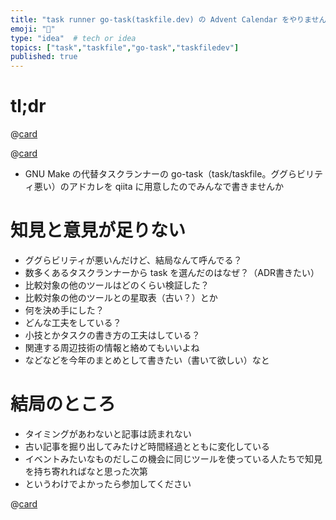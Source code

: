 ```yaml
---
title: "task runner go-task(taskfile.dev) の Advent Calendar をやりませんか"
emoji: "🎄"
type: "idea"  # tech or idea
topics: ["task","taskfile","go-task","taskfiledev"]
published: true
---
```


# tl;dr

@[card](https://github.com/go-task/task)

@[card](https://qiita.com/advent-calendar/2024/go-task)

- GNU Make の代替タスクランナーの go-task（task/taskfile。ググらビリティ悪い）のアドカレを qiita に用意したのでみんなで書きませんか

# 知見と意見が足りない

- ググらビリティが悪いんだけど、結局なんて呼んでる？
- 数多くあるタスクランナーから task を選んだのはなぜ？（ADR書きたい）
- 比較対象の他のツールはどのくらい検証した？
- 比較対象の他のツールとの星取表（古い？）とか
- 何を決め手にした？
- どんな工夫をしている？
- 小技とかタスクの書き方の工夫はしている？
- 関連する周辺技術の情報と絡めてもいいよね
- などなどを今年のまとめとして書きたい（書いて欲しい）なと

# 結局のところ

- タイミングがあわないと記事は読まれない
- 古い記事を掘り出してみたけど時間経過とともに変化している
- イベントみたいなものだしこの機会に同じツールを使っている人たちで知見を持ち寄れればなと思った次第
- というわけでよかったら参加してください

@[card](https://qiita.com/advent-calendar/2024/go-task)
